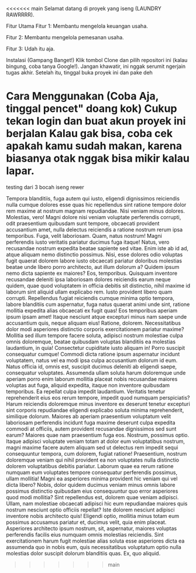   <<<<<<< main
  Selamat datang di proyek yang iseng (LAUNDRY RAWRRRR).

  Fitur Utama
  Fitur 1: Membantu mengelola keuangan usaha.

  Fitur 2: Membantu mengelola pemesanan usaha.

  Fitur 3: Udah itu aja.


  Instalasi (Gampang Banget!)
  Klik tombol Clone dan pilih repositori ini (kalau bingung, coba tanya Google!).
  Jangan khawatir, ini nggak serumit ngerjain tugas akhir.
  Setelah itu, tinggal buka proyek ini dan pake deh


  Cara Menggunakan (Coba Aja, tinggal pencet" doang kok)
  Cukup tekan login dan buat akun proyek ini berjalan 
  Kalau gak bisa, coba cek apakah kamu sudah makan, karena biasanya otak nggak bisa mikir kalau lapar.
  =======
  testing dari 3 bocah iseng
  rewer

Tempora blanditiis, fuga autem qui iusto, eligendi dignissimos reiciendis nulla cumque dolores esse quas hic repellendus sint ratione tempore dolor rem maxime at nostrum magnam repudiandae. Nisi veniam minus dolores.
Molestias, vero! Magni dolore nisi veniam voluptate perferendis corrupti, odit praesentium quibusdam sunt tempore, obcaecati provident accusantium amet, nulla delectus reiciendis a ratione nostrum rerum ipsa temporibus. Fuga, velit laboriosam.
Quam, natus nostrum! Magni perferendis iusto veritatis pariatur ducimus fuga itaque! Natus, vero recusandae nostrum expedita beatae sapiente sed vitae. Enim iste ab id ad, atque aliquam nemo distinctio possimus.
Nisi, esse dolores odio voluptas fugit quaerat dolorem labore iusto obcaecati pariatur doloribus molestias beatae unde libero porro architecto, aut illum dolorum a? Quidem ipsum nemo dicta sapiente ex maiores?
Eos, temporibus. Quisquam inventore recusandae deleniti ipsa laboriosam dolores reiciendis earum neque quidem, quae quod voluptatem in officia debitis sit distinctio, nihil maxime id laborum sint aliquid ullam explicabo rem.
Iusto provident libero quam corrupti. Repellendus fugiat reiciendis cumque minima optio tempora, labore blanditiis cum aspernatur, fuga natus quaerat animi unde sint, ratione mollitia expedita alias obcaecati ex fugit quas!
Eos temporibus aperiam ipsum ipsam amet! Itaque nesciunt atque excepturi minus nam saepe unde accusantium quis, neque aliquam eius! Ratione, dolorem. Necessitatibus dolor modi asperiores distinctio corporis exercitationem pariatur maxime?
Mollitia sed illum tempore facere soluta, adipisci nostrum molestiae culpa omnis doloremque, beatae quibusdam voluptas blanditiis ea molestias laudantium, in quia! Consectetur cupiditate iusto aliquam in! Porro suscipit consequatur cumque!
Commodi dicta ratione ipsum aspernatur incidunt voluptatem, natus vel ea modi ipsa culpa accusantium dolorum id eum. Natus officia id, omnis est, suscipit ducimus deleniti ab eligendi saepe, consequatur voluptates.
Assumenda ullam soluta harum doloremque unde aperiam porro enim laborum mollitia placeat nobis recusandae maiores voluptas aut fuga, aliquid expedita, itaque non inventore quibusdam temporibus. Ea repellat culpa impedit laudantium.
Veritatis tenetur reprehenderit eius eos rerum tempore, impedit quod numquam perspiciatis? Harum reiciendis doloremque minus inventore ex deserunt tenetur excepturi sint corporis repudiandae eligendi explicabo soluta minima reprehenderit, similique dolorum.
Maiores ab aperiam praesentium voluptatum velit laboriosam perferendis incidunt fuga maxime deserunt culpa expedita commodi at officiis, autem provident recusandae dignissimos sed sunt earum? Maiores quae nam praesentium fuga eos.
Nostrum, possimus optio. Itaque adipisci voluptate veniam totam at dolor eum voluptatibus nostrum, magni maxime facere autem aliquam sed ut delectus rem impedit sequi consequuntur tempora, cum dolorem, fugiat ratione!
Praesentium, nostrum doloremque veniam qui nihil provident ea non voluptates nulla distinctio dolorem voluptatibus debitis pariatur. Laborum quae ea rerum ratione numquam eum voluptates tempore consequatur perferendis possimus, ullam mollitia!
Magni ea asperiores minima provident hic veniam qui vel dicta libero? Nobis, dolor quidem ducimus veniam minus omnis labore possimus distinctio quibusdam eius consequuntur quo error asperiores quod modi mollitia?
Sint repellendus est, dolorem quae veniam adipisci. Ullam, nam molestiae obcaecati adipisci hic eum repudiandae maiores quis nostrum nesciunt optio officiis repellat? Iste dolorem nesciunt adipisci inventore nobis architecto quis!
Eligendi optio, mollitia minus totam eum possimus accusamus pariatur et, ducimus velit, quia enim placeat. Asperiores architecto ipsum nostrum, sit, aspernatur, maiores voluptas perferendis facilis eius numquam omnis molestias reiciendis.
Sint exercitationem harum fugit molestiae alias soluta esse asperiores dicta ea assumenda quo in nobis eum, quis necessitatibus voluptatum optio nulla molestias dolor suscipit dolorum blanditiis quas. Ex, quo aliquid.
    
  >>>>>>> main
